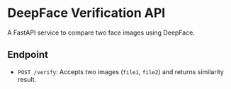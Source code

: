 # DeepFace Verification API

A FastAPI service to compare two face images using DeepFace.

## Endpoint

- `POST /verify`: Accepts two images (`file1`, `file2`) and returns similarity result.
